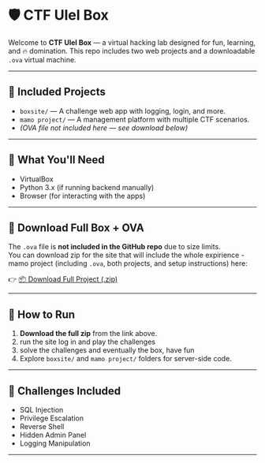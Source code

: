 # 🛡️ CTF Ulel Box

Welcome to **CTF Ulel Box** — a virtual hacking lab designed for fun, learning, and 🔥 domination. This repo includes two web projects and a downloadable `.ova` virtual machine.

---

## 📁 Included Projects

- `boxsite/` — A challenge web app with logging, login, and more.
- `mamo project/` — A management platform with multiple CTF scenarios.
- *(OVA file not included here — see download below)*

---

## 🧠 What You'll Need

- VirtualBox
- Python 3.x (if running backend manually)
- Browser (for interacting with the apps)

---

## 🔽 Download Full Box + OVA

The `.ova` file is **not included in the GitHub repo** due to size limits.  
You can download zip for the site that will include the whole expirience - mamo project (including `.ova`, both projects, and setup instructions) here:

👉 [📦 Download Full Project (.zip)]((https://mega.nz/file/UVojUTwA#paQTINV7lbrFpcpMiOXQQbi4z6iFor8pORYWnOIFWEg))

---

## 🚀 How to Run

1. **Download the full zip** from the link above.
2. run the site log in and play the challenges
3. solve the challenges and eventually the box, have fun
4. Explore `boxsite/` and `mamo project/` folders for server-side code.

---

## 🧩 Challenges Included

- SQL Injection
- Privilege Escalation
- Reverse Shell
- Hidden Admin Panel
- Logging Manipulation

---



